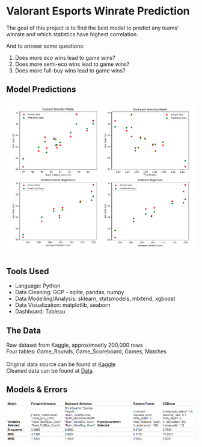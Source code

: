 # Valorant Esports Winrate Prediction
The goal of this project is to find the best model to predict any teams' winrate and which statistics have highest correlation.

And to answer some questions:
1. Does more eco wins lead to game wins?
2. Does more semi-eco wins lead to game wins?
3. Does more full-buy wins lead to game wins?

## Model Predictions
<img src="./images/model_graphs.png">

## Tools Used
- Language: Python
- Data Cleaning: GCP - sqlite, pandas, numpy
- Data Modelling/Analysis: sklearn, statsmodels, mlxtend, xgboost
- Data Visualization: matplotlib, seaborn
- Dashboard: Tableau

## The Data
Raw dataset from Kaggle, approximaetly 200,000 rows
<br /> Four tables: Game_Rounds, Game_Scoreboard, Games, Matches
<br /> <br /> Original data source can be found at [Kaggle](https://www.kaggle.com/datasets/visualize25/valorant-pro-matches-full-data)
<br /> Cleaned data can be found at [Data](https://github.com/marcowong3/valorant-esports-winrate-analysis/tree/main/data)

## Models & Errors
<img src="./images/modelstats.png">
